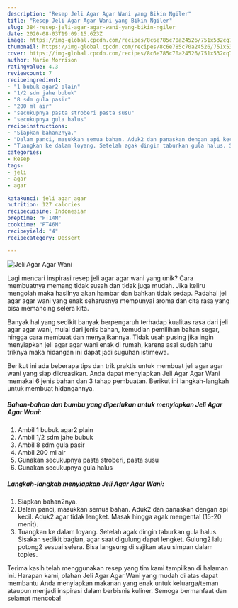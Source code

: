 ```yaml
---
description: "Resep Jeli Agar Agar Wani yang Bikin Ngiler"
title: "Resep Jeli Agar Agar Wani yang Bikin Ngiler"
slug: 384-resep-jeli-agar-agar-wani-yang-bikin-ngiler
date: 2020-08-03T19:09:15.623Z
image: https://img-global.cpcdn.com/recipes/8c6e785c70a24526/751x532cq70/jeli-agar-agar-wani-foto-resep-utama.jpg
thumbnail: https://img-global.cpcdn.com/recipes/8c6e785c70a24526/751x532cq70/jeli-agar-agar-wani-foto-resep-utama.jpg
cover: https://img-global.cpcdn.com/recipes/8c6e785c70a24526/751x532cq70/jeli-agar-agar-wani-foto-resep-utama.jpg
author: Marie Morrison
ratingvalue: 4.3
reviewcount: 7
recipeingredient:
- "1 bubuk agar2 plain"
- "1/2 sdm jahe bubuk"
- "8 sdm gula pasir"
- "200 ml air"
- "secukupnya pasta stroberi pasta susu"
- "secukupnya gula halus"
recipeinstructions:
- "Siapkan bahan2nya."
- "Dalam panci, masukkan semua bahan. Aduk2 dan panaskan dengan api kecil. Aduk2 agar tidak lengket. Masak hingga agak mengental (15-20 menit)."
- "Tuangkan ke dalam loyang. Setelah agak dingin taburkan gula halus. Sisakan sedikit bagian, agar saat digulung dapat lengket. Gulung2 lalu potong2 sesuai selera. Bisa langsung di sajikan atau simpan dalam toples."
categories:
- Resep
tags:
- jeli
- agar
- agar

katakunci: jeli agar agar 
nutrition: 127 calories
recipecuisine: Indonesian
preptime: "PT14M"
cooktime: "PT46M"
recipeyield: "4"
recipecategory: Dessert

---
```



![Jeli Agar Agar Wani](https://img-global.cpcdn.com/recipes/8c6e785c70a24526/751x532cq70/jeli-agar-agar-wani-foto-resep-utama.jpg)

Lagi mencari inspirasi resep jeli agar agar wani yang unik? Cara membuatnya memang tidak susah dan tidak juga mudah. Jika keliru mengolah maka hasilnya akan hambar dan bahkan tidak sedap. Padahal jeli agar agar wani yang enak seharusnya mempunyai aroma dan cita rasa yang bisa memancing selera kita.

Banyak hal yang sedikit banyak berpengaruh terhadap kualitas rasa dari jeli agar agar wani, mulai dari jenis bahan, kemudian pemilihan bahan segar, hingga cara membuat dan menyajikannya. Tidak usah pusing jika ingin menyiapkan jeli agar agar wani enak di rumah, karena asal sudah tahu triknya maka hidangan ini dapat jadi suguhan istimewa.




Berikut ini ada beberapa tips dan trik praktis untuk membuat jeli agar agar wani yang siap dikreasikan. Anda dapat menyiapkan Jeli Agar Agar Wani memakai 6 jenis bahan dan 3 tahap pembuatan. Berikut ini langkah-langkah untuk membuat hidangannya.

<!--inarticleads1-->

##### Bahan-bahan dan bumbu yang diperlukan untuk menyiapkan Jeli Agar Agar Wani:

1. Ambil 1 bubuk agar2 plain
1. Ambil 1/2 sdm jahe bubuk
1. Ambil 8 sdm gula pasir
1. Ambil 200 ml air
1. Gunakan secukupnya pasta stroberi, pasta susu
1. Gunakan secukupnya gula halus




<!--inarticleads2-->

##### Langkah-langkah menyiapkan Jeli Agar Agar Wani:

1. Siapkan bahan2nya.
1. Dalam panci, masukkan semua bahan. Aduk2 dan panaskan dengan api kecil. Aduk2 agar tidak lengket. Masak hingga agak mengental (15-20 menit).
1. Tuangkan ke dalam loyang. Setelah agak dingin taburkan gula halus. Sisakan sedikit bagian, agar saat digulung dapat lengket. Gulung2 lalu potong2 sesuai selera. Bisa langsung di sajikan atau simpan dalam toples.




Terima kasih telah menggunakan resep yang tim kami tampilkan di halaman ini. Harapan kami, olahan Jeli Agar Agar Wani yang mudah di atas dapat membantu Anda menyiapkan makanan yang enak untuk keluarga/teman ataupun menjadi inspirasi dalam berbisnis kuliner. Semoga bermanfaat dan selamat mencoba!
